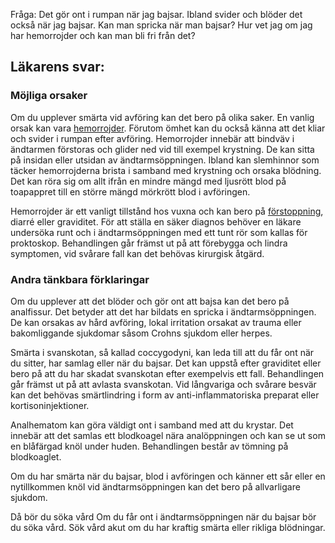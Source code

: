 Fråga: Det gör ont i rumpan när jag bajsar. Ibland svider och blöder det också när jag bajsar. Kan man spricka när man bajsar? Hur vet jag om jag har hemorrojder och kan man bli fri från det?

Läkarens svar:
--------------

### Möjliga orsaker

Om du upplever smärta vid avföring kan det bero på olika saker. En vanlig orsak kan vara [hemorrojder](https://www.kry.se/fakta/hemorrojder/ "hemorrojder"). Förutom ömhet kan du också känna att det kliar och svider i rumpan efter avföring. Hemorrojder innebär att bindväv i ändtarmen förstoras och glider ned vid till exempel krystning. De kan sitta på insidan eller utsidan av ändtarmsöppningen. Ibland kan slemhinnor som täcker hemorrojderna brista i samband med krystning och orsaka blödning. Det kan röra sig om allt ifrån en mindre mängd med ljusrött blod på toapappret till en större mängd mörkrött blod i avföringen.

Hemorrojder är ett vanligt tillstånd hos vuxna och kan bero på [förstoppning](https://www.kry.se/fakta/forstoppning/ "forstoppning"), diarré eller graviditet. För att ställa en säker diagnos behöver en läkare undersöka runt och i ändtarmsöppningen med ett tunt rör som kallas för proktoskop. Behandlingen går främst ut på att förebygga och lindra symptomen, vid svårare fall kan det behövas kirurgisk åtgärd.

### Andra tänkbara förklaringar

Om du upplever att det blöder och gör ont att bajsa kan det bero på analfissur. Det betyder att det har bildats en spricka i ändtarmsöppningen. De kan orsakas av hård avföring, lokal irritation orsakat av trauma eller bakomliggande sjukdomar såsom Crohns sjukdom eller herpes.

Smärta i svanskotan, så kallad coccygodyni, kan leda till att du får ont när du sitter, har samlag eller när du bajsar. Det kan uppstå efter graviditet eller bero på att du har skadat svanskotan efter exempelvis ett fall. Behandlingen går främst ut på att avlasta svanskotan. Vid långvariga och svårare besvär kan det behövas smärtlindring i form av anti-inflammatoriska preparat eller kortisoninjektioner.

Analhematom kan göra väldigt ont i samband med att du krystar. Det innebär att det samlas ett blodkoagel nära analöppningen och kan se ut som en blåfärgad knöl under huden. Behandlingen består av tömning på blodkoaglet.

Om du har smärta när du bajsar, blod i avföringen och känner ett sår eller en nytillkommen knöl vid ändtarmsöppningen kan det bero på allvarligare sjukdom.

Då bör du söka vård Om du får ont i ändtarmsöppningen när du bajsar bör du söka vård. Sök vård akut om du har kraftig smärta eller rikliga blödningar.